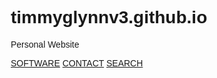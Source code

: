 # timmyglynnv3.github.io
Personal Website


  <!-- Navbar on small screens -->
  <div id="navDemo" class="w3-bar-block w3-white w3-hide w3-hide-large w3-hide-medium">
   <!-- <a href="#about" class="w3-bar-item w3-button" onclick="toggleFunction()">ABOUT</a> -->
    <a href="https://timmyglynnv3.github.io/software/" class="w3-bar-item w3-button" onclick="toggleFunction()">SOFTWARE</a>
    <a href="https://timmyglynnv3.github.io/contact/" class="w3-bar-item w3-button" onclick="toggleFunction()">CONTACT</a>
    <a href="#" class="w3-bar-item w3-button">SEARCH</a>
  </div>
</div>

<!-- First Parallax Image with Logo Text -->
<div class="bgimg-1 w3-display-container w3-opacity-min" id="home">
<head>
    <meta name="viewport" content="width=device-width, initial-scale=1">
    <style>
    * {box-sizing: border-box;}
    body {font-family: Verdana, sans-serif;}
    .mySlides {display: none;}
    img {vertical-align: middle;}
    
    /* Slideshow container */
    .slideshow-container {
      max-width: 100%;
      min-height: 100%;
      background-position: center;
      position: center;
      margin: auto;
      
    }
    
    /* Caption text */
    .text {
      color: #f2f2f2;
      font-size: 15px;
      padding: 8px 12px;
      position: absolute;
      bottom: 8px;
      width: 100%;
      text-align: center;
    }
    
    /* Number text (1/3 etc) */
    .numbertext {
      color: #f2f2f2;
      font-size: 12px;
      padding: 8px 12px;
      position: absolute;
      top: 0;
    }
    
    /* The dots/bullets/indicators */
    .dot {
      height: 15px;
      width: 15px;
      margin: 0 2px;
      background-color: #bbb;
      border-radius: 50%;
      display: inline-block;
      transition: background-color 0.6s ease;
    }
    
    .active {
      background-color: #717171;
    }
    
    /* Fading animation */
    .fade {
      -webkit-animation-name: fade;
      -webkit-animation-duration: 1.5s;
      animation-name: fade;
      animation-duration: 1.5s;
    }
    
    @-webkit-keyframes fade {
      from {opacity: .4} 
      to {opacity: 1}
    }
    
    @keyframes fade {
      from {opacity: .4} 
      to {opacity: 1}
    }
    
    /* On smaller screens, decrease text size */
    @media only screen and (max-width: 300px) {
      .text {font-size: 11px}
    }
    </style>
    </head>

    <body>
    
    <div class="slideshow-container">
    
    <div class="mySlides fade">
      <div class="numbertext"></div>
      <img src="https://cdn10.phillymag.com/wp-content/uploads/sites/3/2016/02/Image-by-R.-Kennedy-for-VISIT-PHILADELPHIA-940x540.jpg" style="w3-display-container">
      <div class="text"></div> 
    </div>
    
    <div class="mySlides fade">
      <div class="numbertext"></div>
      <img src="https://www.100resilientcities.org/wp-content/uploads/2017/06/Pittsburgh-hero-crop.jpg" style="w3-display-container">
      <div class="text"></div> 
    </div>
    
    <div class="mySlides fade">
      <div class="numbertext"></div>
      <img src="https://www.usnews.com/img/college-photo_18781.jpg" style="w3-display-container">
      <div class="text"></div> 
    </div>

    <div class="mySlides fade">
        <div class="numbertext"></div>
        <img src="http://static1.squarespace.com/static/54f60a07e4b08bcee808d8e8/54f63b4be4b0d44c8c944739/54f63bb5e4b0d44c8c946965/1425423285107/portrichmondplayground.jpg?format=original" style="w3-display-container">
        <div class="text"></div> 
      </div>
    
    </div>
    <br>
    
    <div style="text-align:center">
      <span class="dot"></span> 
      <span class="dot"></span> 
      <span class="dot"></span> 
      <span class="dot"></span>
    </div>
    
    <script>
    var slideIndex = 0;
    showSlides();
    
    function showSlides() {
        var i;
        var slides = document.getElementsByClassName("mySlides");
        var dots = document.getElementsByClassName("dot");
        for (i = 0; i < slides.length; i++) {
           slides[i].style.display = "none";  
        }
        slideIndex++;
        if (slideIndex > slides.length) {slideIndex = 1}    
        for (i = 0; i < dots.length; i++) {
            dots[i].className = dots[i].className.replace(" active", "");
        }
        slides[slideIndex-1].style.display = "block";  
        dots[slideIndex-1].className += " active";
        setTimeout(showSlides, 3000); // Change image every 3 seconds
    }
    
    </script>
    
    </body>